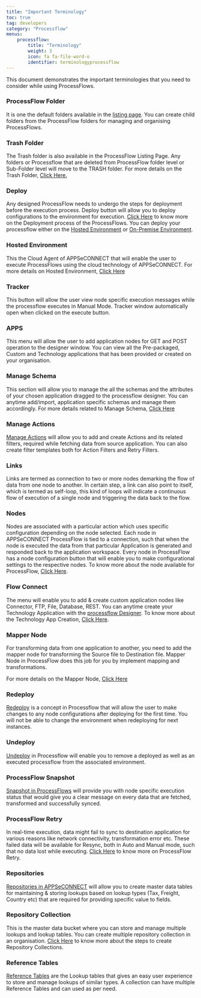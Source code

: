 ```yaml
---
title: "Important Terminology"
toc: true
tag: developers
category: "Processflow"
menus: 
    processflow:
        title: "Terminology"
        weight: 3
        icon: fa fa-file-word-o
        identifier: terminologyprocessflow
---
```

This document demonstrates the important terminologies that you need to consider while using ProcessFlows. 

### ProcessFlow Folder
It is one the default folders available in the [listing page](/processflow/processflow-listing-page/#process-flow-folder). You can create child folders from the ProcessFlow folders for managing and organising ProcessFlows. 

### Trash Folder
The Trash folder is also available in the ProcessFlow Listing Page. Any folders or Processflow 
that are deleted from ProcessFlow folder level or Sub-Folder level will move to the TRASH folder. For more details on the Trash Folder, [Click Here.](/processflow/processflow-listing-page/#trash-folder)

### Deploy
Any designed ProcessFlow needs to undergo the steps for deployment before the execution process. 
Deploy button will allow you to deploy configurations to the environment for execution. [Click Here](/processflow/deploying-and-executing-processflow/#deploying-process-flows-to-environment) to know more on the Deployment process of the ProcessFlows.
You can deploy your processflow either on the [Hosted Environment](/deployment/Environment-Management/#hosted) or [On-Premise Environment](/deployment/Environment-Management/#onpremise).

### Hosted Environment
This the Cloud Agent of APPSeCONNECT that will enable the user to execute ProcessFlows using the cloud technology of APPSeCONNECT. For more details on Hosted Environment, [Click Here](/deployment/Environment-Management/#hosted) 

### Tracker 
This button will allow the user view node specific execution messages while the processflow executes in Manual Mode. Tracker window automatically open when clicked on the execute button. 

### APPS 
This menu will allow the user to add application nodes for GET and POST operation to the designer window. 
You can view all the Pre-packaged, Custom and Technology applications that has been provided or created on your 
organisation. 

### Manage Schema
This section will allow you to manage the all the schemas and the attributes of your chosen application dragged to the processflow designer. You can anytime add/import, application specific schemas and manage them accordingly.
For more details related to Manage Schema, [Click Here](/transformation/working-with-schemas-action-filter/)

### Manage Actions
[Manage Actions](/transformation/working-with-schemas-action-filter/) will allow you to add and create Actions and its related filters, required while fetching data from source application. 
You can also create filter templates both for Action Filters and Retry Filters. 


### Links
Links are termed as connection to two or more nodes demarking the flow of data from one node to another. 
In certain step, a link can also point to itself, which is termed as self-loop, this kind of loops will indicate a continuous flow of execution of a single node and triggering the data back to the flow. 

 
### Nodes
Nodes are associated with a particular action which uses specific configuration depending on the 
node selected. Each node in APPSeCONNECT ProcessFlow is tied to a connection, such that when the node 
is executed the data from that particular Application is generated and responded back to the application 
workspace. Every node in ProcessFlow has a node configuration button that will enable you to make configurational settings to the respective nodes. 
To know more about the node available for ProcessFlow, [Click Here](/processflow/processflow-nodes-and-links/).

 
### Flow Connect
The menu will enable you to add & create custom application nodes like Connector, FTP, File, Database, REST. You can anytime create your Technology Application with the [processflow Designer](/processflow/components-of-processflow/).
To know more about the Technology App Creation, [Click Here](/connectors/technology-app-creation-using-processflow/).

### Mapper Node
For transforming data from one application to another, you need to add the mapper node for transforming 
the Source file to Destination file. Mapper Node in ProcessFlow does this job for you by implement
 mapping and transformations. 

For more details on the Mapper Node, [Click Here](/processflow/working-with-mapper/)

 
### Redeploy
[Redeploy](/processflow/redeploying-processflow/) is a concept in Processflow that will allow the user to make changes to any node configurations 
after deploying for the first time. You will not be able to change the environment when redeploying for 
next instances. 

 

### Undeploy
[Undeploy](/processflow/deploying-and-executing-processflow) in Processflow will enable you to remove a deployed as well as an executed processflow from 
the associated environment. 

 
### ProcessFlow Snapshot
[Snapshot in ProcessFlows](/processflow/snapshot-processflow/) will provide you with node specific execution status that would give you a 
clear message on every data that are fetched, transformed and successfully synced. 

 

### ProcessFlow Retry
In real-time execution, data might fail to sync to destination application for various reasons like 
network connectivity, transformation error etc. These failed data will be available for Resync, 
both in Auto and Manual mode, such that no data lost while executing. [Click Here](/processflow/retry-processflow/) to know more on ProcessFlow Retry.

 

### Repositories
[Repositories in APPSeCONNECT](/deployment/Lookup-repository-masterdata/) will allow you to create master data tables for maintaining & storing lookups 
based on lookup types (Tax, Freight, Country etc)  that are required for providing specific value to fields. 

 
### Repository Collection
This is the master data bucket where you can store and manage multiple lookups and lookup tables. 
You can create multiple repository collection in an organisation. [Click Here](/deployment/Lookup-repository-masterdata/#steps-to-create-repository-collections) to know more about the steps to create Repository Collections.

 
### Reference Tables
[Reference Tables](/deployment/Lookup-repository-masterdata/#steps-to-create-reference-tables) are the Lookup tables that gives an easy user experience to store 
and manage lookups of similar types. A collection can have multiple Reference Tables and 
can used as per need. 